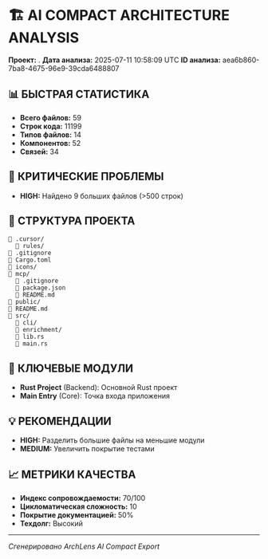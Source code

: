 # 🏗️ AI COMPACT ARCHITECTURE ANALYSIS

**Проект:** .
**Дата анализа:** 2025-07-11 10:58:09 UTC
**ID анализа:** aea6b860-7ba8-4675-96e9-39cda6488807

## 📊 БЫСТРАЯ СТАТИСТИКА
- **Всего файлов:** 59
- **Строк кода:** 11199
- **Типов файлов:** 14
- **Компонентов:** 52
- **Связей:** 34

## 🚨 КРИТИЧЕСКИЕ ПРОБЛЕМЫ
- **HIGH:** Найдено 9 больших файлов (>500 строк)

## 📁 СТРУКТУРА ПРОЕКТА
```
📁 .cursor/
  📁 rules/
📄 .gitignore
📄 Cargo.toml
📁 icons/
📁 mcp/
  📄 .gitignore
  📄 package.json
  📄 README.md
📁 public/
📄 README.md
📁 src/
  📁 cli/
  📁 enrichment/
  📄 lib.rs
  📄 main.rs

```

## 🔧 КЛЮЧЕВЫЕ МОДУЛИ
- **Rust Project** (Backend): Основной Rust проект
- **Main Entry** (Core): Точка входа приложения

## 💡 РЕКОМЕНДАЦИИ
- **HIGH:** Разделить большие файлы на меньшие модули
- **MEDIUM:** Увеличить покрытие тестами

## 📈 МЕТРИКИ КАЧЕСТВА
- **Индекс сопровождаемости:** 70/100
- **Цикломатическая сложность:** 10
- **Покрытие документацией:** 50%
- **Техдолг:** Высокий

---
*Сгенерировано ArchLens AI Compact Export*
